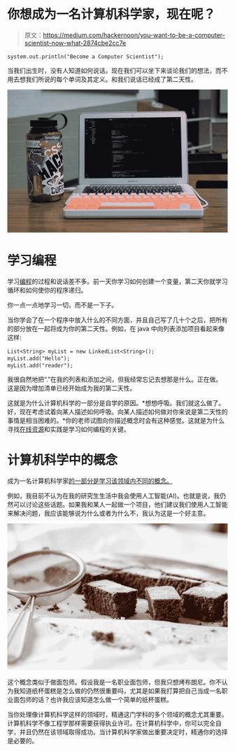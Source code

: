 # 你想成为一名计算机科学家，现在呢？

> 原文：<https://medium.com/hackernoon/you-want-to-be-a-computer-scientist-now-what-2874cbe2cc7e>

```
system.out.println("Become a Computer Scientist");
```

当我们出生时，没有人知道如何说话。现在我们可以坐下来谈论我们的想法，而不用去想我们所说的每个单词及其定义。和我们说话已经成了第二天性。

![](img/5f183eb3e968b299c515255b99d6e594.png)

# 学习编程

学习[编程](https://hackernoon.com/tagged/program)的过程和说话差不多。前一天你学习如何创建一个变量，第二天你就学习循环和如何使你的程序递归。

你一点一点地学习一切，而不是一下子。

当你学会了在一个程序中放入什么的不同方面，并且自己写了几十个之后，把所有的部分放在一起将成为你的第二天性。例如，在 java 中向列表添加项目看起来像这样:

```
List<String> myList = new LinkedList<String>();
myList.add("Hello");
myList.add("reader");
```

我很自然地把“.”在我的列表和添加之间，但我经常忘记去想那是什么。正在做。这是因为增加清单已经开始成为我的第二天性。

这就是为什么计算机科学的一部分是自学的原因。*想想呼吸。我们就这么做了。好，现在考虑试着向某人描述如何呼吸。向某人描述如何做对你来说是第二天性的事情是相当困难的。*你的老师试图向你描述概念时会有这种感觉。这就是为什么寻找[在线资源](http://www.breakingthecode.xyz/programming)和实践是学习如何编程的关键。

# 计算机科学中的概念

成为一名计算机科学家[的一部分是学习该领域内不同的概念。](https://hackernoon.com/tagged/computer-scientist)

例如，我目前不认为在我的研究生生活中我会使用人工智能(AI)。也就是说，我仍然可以讨论这些话题。如果我和某人一起做一个项目，他们建议我们使用人工智能来解决问题，我应该能够说为什么或者为什么不，我认为这是一个好主意。

![](img/7f0c75adc8c94f97407105032fe0e2fa.png)

这个概念类似于做面包师。假设我是一名职业面包师，但我只想烤布朗尼。你不认为我知道纸杯蛋糕是怎么做的仍然很重要吗，尤其是如果我打算把自己当成一名职业面包师的话？也许我应该知道怎么做一个简单的纸杯蛋糕。

当你处理像计算机科学这样的领域时，精通这门学科的多个领域的概念尤其重要。计算机科学不像工程学那样需要获得执业许可。在计算机科学中，你可以完全自学，并且仍然在该领域取得成功。当计算机科学家做出重要决定时，精通你的选择是必要的。